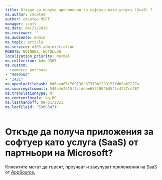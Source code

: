 ```yaml
---
title: Откъде да получа приложения за софтуер като услуга (SaaS) ?
ms.author: cmcatee
author: cmcatee-MSFT
manager: scotv
ms.date: 04/21/2020
ms.reviewer: ''
ms.audience: Admin
ms.topic: article
ms.service: o365-administration
ROBOTS: NOINDEX, NOFOLLOW
localization_priority: Normal
ms.collection: Adm_O365
ms.custom:
- commerce_purchase
- "9000562"
- "2421"
ms.openlocfilehash: 0d6ae465c769738c87370bf299157fd00a62227a
ms.sourcegitcommit: 540a4e2515f7cfddee65519046454fc4437cd287
ms.translationtype: MT
ms.contentlocale: bg-BG
ms.lasthandoff: 08/01/2021
ms.locfileid: "53685471"
---
```

# <a name="where-do-i-get-software-as-a-service-saas-apps-from-microsoft-partners"></a>Откъде да получа приложения за софтуер като услуга (SaaS) от партньори на Microsoft?

Клиентите могат да търсят, проучват и закупуват приложения на SaaS от [AppSource.](https://appsource.microsoft.com)